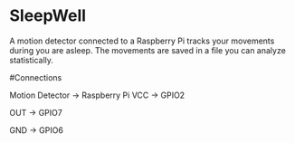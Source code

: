 # SleepWell

A motion detector connected to a Raspberry Pi tracks your movements during you are asleep. The movements are saved in a file you can analyze statistically.


#Connections

Motion Detector -> Raspberry Pi
VCC             -> GPIO2

OUT             -> GPIO7

GND             -> GPIO6
